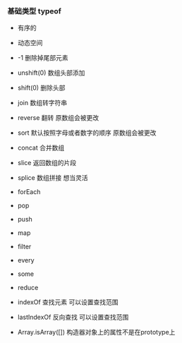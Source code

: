 ### 基础类型 typeof
  * 有序的
  * 动态空间
  * -1 删除掉尾部元素
  * unshift(0) 数组头部添加
  * shift(0) 删除头部

  * join 数组转字符串
  * reverse 翻转 原数组会被更改
  * sort 默认按照字母或者数字的顺序 原数组会被更改
  * concat 合并数组
  * slice 返回数组的片段
  * splice 数组拼接 想当灵活
  * forEach
  * pop
  * push
  * map
  * filter
  * every
  * some
  * reduce
  * indexOf 查找元素 可以设置查找范围
  * lastIndexOf 反向查找 可以设置查找范围
  * Array.isArray([]) 构造器对象上的属性不是在prototype上